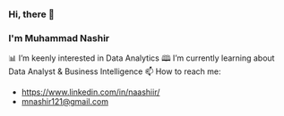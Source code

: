 ### Hi, there 👋

### I'm Muhammad Nashir

📊 I’m keenly interested in Data Analytics
🕮 I’m currently learning about Data Analyst & Business Intelligence
📫 How to reach me: 
- https://www.linkedin.com/in/naashiir/ 
- mnashir121@gmail.com

